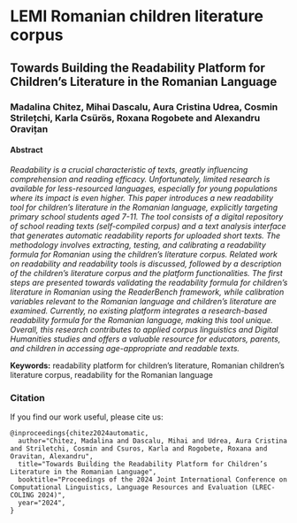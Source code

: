 # LEMI Romanian children literature corpus
## Towards Building the Readability Platform for Children’s Literature in the Romanian Language
### Madalina Chitez, Mihai Dascalu, Aura Cristina Udrea, Cosmin Strilețchi, Karla Csürös, Roxana Rogobete and Alexandru Oravițan

#### Abstract 
*Readability is a crucial characteristic of texts, greatly influencing comprehension and reading efficacy. Unfortunately, limited research is available for less-resourced languages, especially for young populations where its impact is even higher. This paper introduces a new readability tool for children’s literature in the Romanian language, explicitly targeting primary school students aged 7-11. The tool consists of a digital repository of school reading texts (self-compiled corpus) and a text analysis interface that generates automatic readability reports for uploaded short texts. The methodology involves extracting, testing, and calibrating a readability formula for Romanian using the children’s literature corpus. Related work on readability and readability tools is discussed, followed by a description of the children’s literature corpus and the platform functionalities. The first steps are presented towards validating the readability formula for children’s literature in Romanian using the ReaderBench framework, while calibration variables relevant to the Romanian language and children’s literature are examined. Currently, no existing platform integrates a research-based readability formula for the Romanian language, making this tool unique. Overall, this research contributes to applied corpus linguistics and Digital Humanities studies and offers a valuable resource for educators, parents, and children in accessing age-appropriate and readable texts.*

**Keywords:** readability platform for children’s literature, Romanian children’s literature corpus, readability for the Romanian language

### Citation
If you find our work useful, please cite us:

```
@inproceedings{chitez2024automatic,
  author="Chitez, Madalina and Dascalu, Mihai and Udrea, Aura Cristina and Striletchi, Cosmin and Csuros, Karla and Rogobete, Roxana and Oravitan, Alexandru",
  title="Towards Building the Readability Platform for Children’s Literature in the Romanian Language",
  booktitle="Proceedings of the 2024 Joint International Conference on Computational Linguistics, Language Resources and Evaluation (LREC-COLING 2024)",
  year="2024",
}
```
